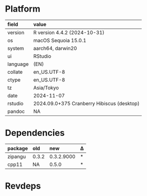 # Platform

|field    |value                                      |
|:--------|:------------------------------------------|
|version  |R version 4.4.2 (2024-10-31)               |
|os       |macOS Sequoia 15.0.1                       |
|system   |aarch64, darwin20                          |
|ui       |RStudio                                    |
|language |(EN)                                       |
|collate  |en_US.UTF-8                                |
|ctype    |en_US.UTF-8                                |
|tz       |Asia/Tokyo                                 |
|date     |2024-11-07                                 |
|rstudio  |2024.09.0+375 Cranberry Hibiscus (desktop) |
|pandoc   |NA                                         |

# Dependencies

|package |old   |new        |Δ  |
|:-------|:-----|:----------|:--|
|zipangu |0.3.2 |0.3.2.9000 |*  |
|cpp11   |NA    |0.5.0      |*  |

# Revdeps

